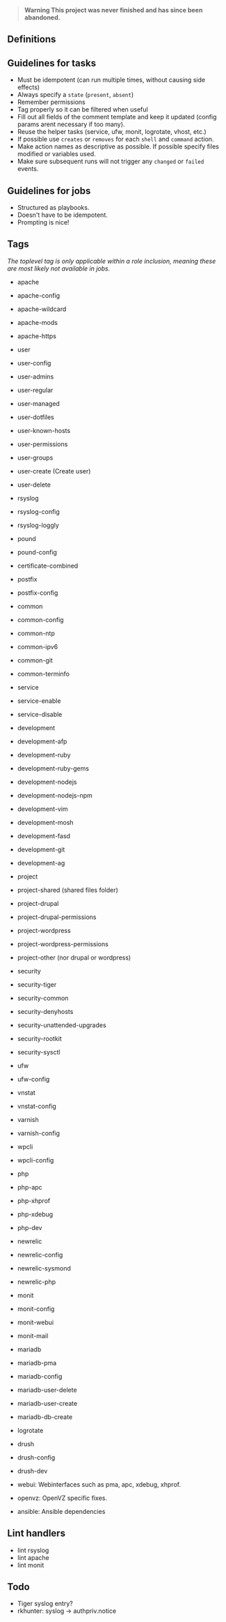 > **Warning This project was never finished and has since been abandoned.**

Definitions
-----------

Guidelines for tasks
--------------------
- Must be idempotent (can run multiple times, without causing side effects)
- Always specify a `state` (`present`, `absent`)
- Remember permissions
- Tag properly so it can be filtered when useful
- Fill out all fields of the comment template and keep it updated (config
  params arent necessary if too many).
- Reuse the helper tasks (service, ufw, monit, logrotate, vhost, etc.)
- If possible use `creates` or `removes` for each `shell` and `command` action.
- Make action names as descriptive as possible. If possible specify
  files modified or variables used.
- Make sure subsequent runs will not trigger any `changed` or `failed` events.

Guidelines for jobs
-------------------
- Structured as playbooks.
- Doesn't have to be idempotent.
- Prompting is nice!

Tags
----

_The toplevel tag is only applicable within a role inclusion, meaning these are
most likely not available in jobs._

- apache
- apache-config
- apache-wildcard
- apache-mods
- apache-https

- user
- user-config
- user-admins
- user-regular
- user-managed
- user-dotfiles
- user-known-hosts
- user-permissions
- user-groups
- user-create (Create user)
- user-delete

- rsyslog
- rsyslog-config
- rsyslog-loggly

- pound
- pound-config
- certificate-combined

- postfix
- postfix-config

- common
- common-config
- common-ntp
- common-ipv6
- common-git
- common-terminfo
- service
- service-enable
- service-disable

- development
- development-afp
- development-ruby
- development-ruby-gems
- development-nodejs
- development-nodejs-npm
- development-vim
- development-mosh
- development-fasd
- development-git
- development-ag

- project
- project-shared (shared files folder)
- project-drupal
- project-drupal-permissions
- project-wordpress
- project-wordpress-permissions
- project-other (nor drupal or wordpress)

- security
- security-tiger
- security-common
- security-denyhosts
- security-unattended-upgrades
- security-rootkit
- security-sysctl

- ufw
- ufw-config

- vnstat
- vnstat-config

- varnish
- varnish-config

- wpcli
- wpcli-config

- php
- php-apc
- php-xhprof
- php-xdebug
- php-dev

- newrelic
- newrelic-config
- newrelic-sysmond
- newrelic-php

- monit
- monit-config
- monit-webui
- monit-mail

- mariadb
- mariadb-pma
- mariadb-config
- mariadb-user-delete
- mariadb-user-create
- mariadb-db-create

- logrotate

- drush
- drush-config
- drush-dev

- webui: Webinterfaces such as pma, apc, xdebug, xhprof.
- openvz: OpenVZ specific fixes.
- ansible: Ansible dependencies

Lint handlers
-------------
- lint rsyslog
- lint apache
- lint monit

Todo
----
- Tiger syslog entry?
- rkhunter: syslog -> authpriv.notice

